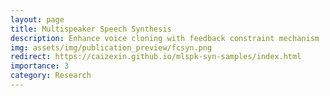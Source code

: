 ```yaml
---
layout: page
title: Multispeaker Speech Synthesis
description: Enhance voice cloning with feedback constraint mechanism
img: assets/img/publication_preview/fcsyn.png
redirect: https://caizexin.github.io/mlspk-syn-samples/index.html
importance: 3
category: Research
---
```


